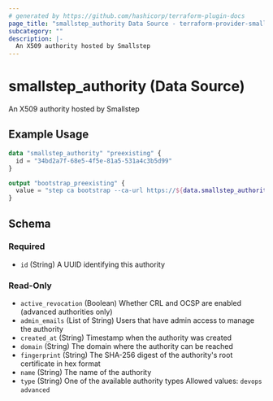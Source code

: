 ```yaml
---
# generated by https://github.com/hashicorp/terraform-plugin-docs
page_title: "smallstep_authority Data Source - terraform-provider-smallstep"
subcategory: ""
description: |-
  An X509 authority hosted by Smallstep
---
```


# smallstep_authority (Data Source)

An X509 authority hosted by Smallstep

## Example Usage

```terraform
data "smallstep_authority" "preexisting" {
  id = "34bd2a7f-68e5-4f5e-81a5-531a4c3b5d99"
}

output "bootstrap_preexisting" {
  value = "step ca bootstrap --ca-url https://${data.smallstep_authority.preexisting.domain} --fingerprint ${data.smallstep_authority.preexisting.fingerprint} --context preexisting"
}
```

<!-- schema generated by tfplugindocs -->
## Schema

### Required

- `id` (String) A UUID identifying this authority

### Read-Only

- `active_revocation` (Boolean) Whether CRL and OCSP are enabled (advanced authorities only)
- `admin_emails` (List of String) Users that have admin access to manage the authority
- `created_at` (String) Timestamp when the authority was created
- `domain` (String) The domain where the authority can be reached
- `fingerprint` (String) The SHA-256 digest of the authority's root certificate in hex format
- `name` (String) The name of the authority
- `type` (String) One of the available authority types
Allowed values: `devops` `advanced`


